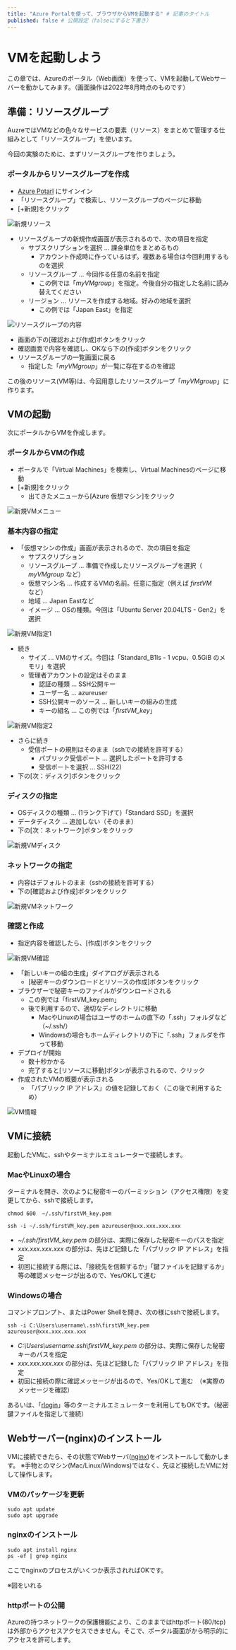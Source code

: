 ```yaml
---
title: "Azure Portalを使って、ブラウザからVMを起動する" # 記事のタイトル
published: false # 公開設定（falseにすると下書き）
---
```


# VMを起動しよう

この章では、Azureのポータル（Web画面）を使って、VMを起動してWebサーバーを動かしてみます。（画面操作は2022年8月時点のものです）

## 準備：リソースグループ

AuzreではVMなどの色々なサービスの要素（リソース）をまとめて管理する仕組みとして「リソースグループ」を使います。

今回の実験のために、まずリソースグループを作りましょう。

### ポータルからリソースグループを作成

- [Azure Potarl](https://portal.azure.com/) にサインイン
- 「リソースグループ」で検索し、リソースグループのページに移動
- [+新規]をクリック

![新規リソース](/images/azure_resouce_group_head.png)

- リソースグループの新規作成画面が表示されるので、次の項目を指定
  - サブスクリプションを選択 ... 課金単位をまとめるもの
    - アカウント作成時に作っているはず。複数ある場合は今回利用するものを選択
  - リソースグループ ... 今回作る任意の名前を指定
    - この例では「_myVMgroup_」を指定。今後自分の指定した名前に読み替えてください
  - リージョン ... リソースを作成する地域。好みの地域を選択
    - この例では「Japan East」を指定

![リソースグループの内容](/images/azure_new_resource_group.png)

- 画面の下の[確認および作成]ボタンをクリック
- 確認画面で内容を確認し、OKなら下の[作成]ボタンをクリック
- リソースグループの一覧画面に戻る
  - 指定した「_myVMgroup_」が一覧に存在するのを確認

この後のリソース(VM等)は、今回用意したリソースグループ「_myVMgroup_」に作ります。

## VMの起動

次にポータルからVMを作成します。

### ポータルからVMの作成

- ポータルで「Virtual Machines」を検索し、Virtual Machinesのページに移動
- [+新規]をクリック
  - 出てきたメニューから[Azure 仮想マシン]をクリック

![新規VMメニュー](/images/azure_vm_menu.png)

### 基本内容の指定

- 「仮想マシンの作成」画面が表示されるので、次の項目を指定
  - サプスクリプション
  - リソースグループ ... 準備で作成したリソースグループを選択（ _myVMgroup_ など）
  - 仮想マシン名 ... 作成するVMの名前。任意に指定（例えば _firstVM_ など）
  - 地域 ... Japan Eastなど
  - イメージ ... OSの種類。今回は「Ubuntu Server 20.04LTS - Gen2」を選択

![新規VM指定1](/images/azure_new_vm_panel1.png)

- 続き
  - サイズ ... VMのサイズ。今回は「Standard_B1ls - 1 vcpu、0.5GiB のメモリ」を選択
  - 管理者アカウントの設定はそのまま
    - 認証の種類 ... SSH公開キー
    - ユーザー名 ... azureuser
    - SSH公開キーのソース ... 新しいキーの組みの生成
    - キーの組名 ... この例では「_firstVM_key_」

![新規VM指定2](/images/azure_new_vm_panel2.png)

- さらに続き
  - 受信ポートの規則はそのまま（sshでの接続を許可する）
    - パブリック受信ポート ... 選択したポートを許可する
    - 受信ポートを選択 ... SSH(22)
- 下の[次：ディスク]ボタンをクリック

### ディスクの指定

- OSディスクの種類 ... (1ランク下げて)「Standard SSD」を選択
- データディスク ... 追加しない（そのまま）
- 下の[次：ネットワーク]ボタンをクリック

![新規VMディスク](/images/azure_new_vm_disk_panel.png)

### ネットワークの指定

- 内容はデフォルトのまま（sshの接続を許可する）
- 下の[確認および作成]ボタンをクリック

![新規VMネットワーク](/images/azure_new_vm_network_panel.png)

### 確認と作成

- 指定内容を確認したら、[作成]ボタンをクリック

![新規VM確認](/images/azure_new_vm_confirm_panel.png)

- 「新しいキーの組の生成」ダイアログが表示される
  - [秘密キーのダウンロードとリソースの作成]ボタンをクリック
- ブラウザーで秘密キーのファイルがダウンロードされる
  - この例では「firstVM_key.pem」
  - 後で利用するので、適切なディレクトリに移動
    - MacやLinuxの場合はユーザのホームの直下の「.ssh」フォルダなど（~/.ssh/）
    - Windowsの場合もホームディレクトリの下に「.ssh」フォルダを作って移動
- デプロイが開始
  - 数十秒かかる
  - 完了すると[リソースに移動]ボタンが表示されるので、クリック
- 作成されたVMの概要が表示される
  - 「パブリック IP アドレス」の値を記録しておく（この後で利用するため）

![VM情報](/images/azure_vm_basic_info.png)

## VMに接続

起動したVMに、sshやターミナルエミュレーターで接続します。

### MacやLinuxの場合

ターミナルを開き、次のように秘密キーのパーミッション（アクセス権限）を変更してから、sshで接続します。

```
chmod 600  ~/.ssh/firstVM_key.pem

ssh -i ~/.ssh/firstVM_key.pem azureuser@xxx.xxx.xxx.xxx
```

- _~/.ssh/firstVM_key.pem_ の部分は、実際に保存した秘密キーのパスを指定
- _xxx.xxx.xxx.xxx_ の部分は、先ほど記録した「パブリック IP アドレス」を指定
- 初回に接続する際には、「接続先を信頼するか」「鍵ファイルを記録するか」等の確認メッセージが出るので、Yes/OKして進む


### Windowsの場合

コマンドプロンプト、またはPower Shellを開き、次の様にsshで接続します。

```
ssh -i C:\Users\username\.ssh\firstVM_key.pem azureuser@xxx.xxx.xxx.xxx
```

- _C:\Users\username\.ssh\firstVM_key.pem_ の部分は、実際に保存した秘密キーのパスを指定
- _xxx.xxx.xxx.xxx_ の部分は、先ほど記録した「パブリック IP アドレス」を指定
- 初回に接続の際に確認メッセージが出るので、Yes/OKして進む　（※実際のメッセージを確認）

あるいは、「[rlogin]()」等のターミナルエミュレーターを利用してもOKです。（秘密鍵ファイルを指定して接続）


## Webサーバー(nginx)のインストール

VMに接続できたら、その状態でWebサーバ([nginx](https://www.nginx.com/resources/wiki/))をインストールして動かします。
※手物とのマシン(Mac/Linux/Windows)ではなく、先ほど接続したVMに対して操作します。

### VMのパッケージを更新

```
sudo apt update
sudo apt upgrade
```

### nginxのインストール

```
sudo apt install nginx
ps -ef | grep nginx
```

ここでnginxのプロセスがいくつか表示されればOKです。

※図をいれる

### httpポートの公開

Azureの持つネットワークの保護機能により、このままではhttpポート(80/tcp)は外部からアクセスアクセスできません。そこで、ポータル画面がから明示的にアクセスを許可します。



